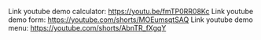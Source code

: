 Link youtube demo calculator: https://youtu.be/fmTP0RR08Kc
Link youtube demo form: https://youtube.com/shorts/MOEumsqtSAQ
Link youtube demo menu: https://youtube.com/shorts/AbnTR_fXgqY
